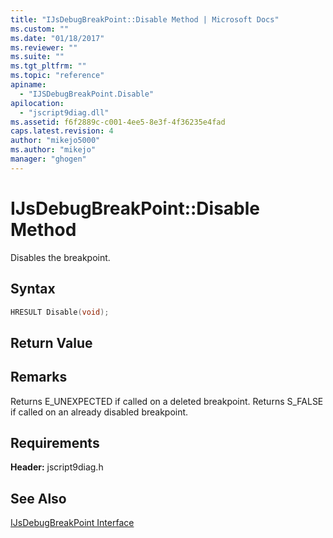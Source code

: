 ```yaml
---
title: "IJsDebugBreakPoint::Disable Method | Microsoft Docs"
ms.custom: ""
ms.date: "01/18/2017"
ms.reviewer: ""
ms.suite: ""
ms.tgt_pltfrm: ""
ms.topic: "reference"
apiname: 
  - "IJSDebugBreakPoint.Disable"
apilocation: 
  - "jscript9diag.dll"
ms.assetid: f6f2889c-c001-4ee5-8e3f-4f36235e4fad
caps.latest.revision: 4
author: "mikejo5000"
ms.author: "mikejo"
manager: "ghogen"
---
```

# IJsDebugBreakPoint::Disable Method
Disables the breakpoint.  
  
## Syntax  
  
```cpp
HRESULT Disable(void);  
```  
  
## Return Value  
  
## Remarks  
 Returns E_UNEXPECTED if called on a deleted breakpoint. Returns S_FALSE if called on an already disabled breakpoint.  
  
## Requirements  
 **Header:** jscript9diag.h  
  
## See Also  
 [IJsDebugBreakPoint Interface](../../winscript/reference/ijsdebugbreakpoint-interface.md)